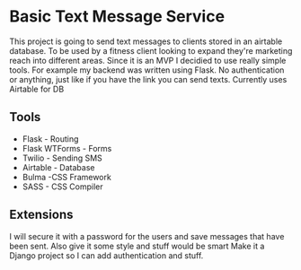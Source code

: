 # Basic Text Message Service
This project is going to send text messages to clients stored in an airtable database. To be used by a fitness client looking to expand they're marketing reach into different areas. Since it is an MVP I decidied to use really simple tools. For example my backend was written using Flask. No authentication or anything, just like if you have the link you can send texts. Currently uses Airtable for DB
## Tools
- Flask - Routing
- Flask WTForms - Forms
- Twilio - Sending SMS
- Airtable - Database
- Bulma -CSS Framework
- SASS - CSS Compiler

## Extensions
I will secure it with a password for the users and save messages that have been sent. Also give it some style and stuff would be smart
Make it a Django project so I can add authentication and stuff.